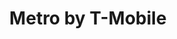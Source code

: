 ---
title: "Metro by T-Mobile"
url: /tampa/metro-by-t-mobile-west-hillsborough-avenue/
shop: Handy
---